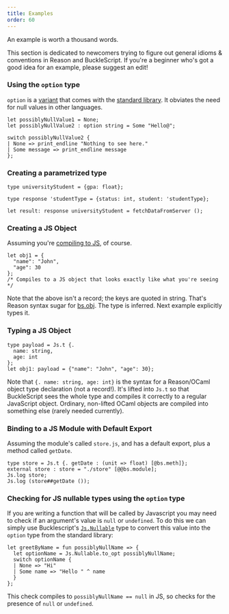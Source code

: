 ```yaml
---
title: Examples
order: 60
---
```


An example is worth a thousand words.

This section is dedicated to newcomers trying to figure out general idioms & conventions in Reason and BuckleScript. If you're a beginner who's got a good idea for an example, please suggest an edit!

### Using the `option` type

`option` is a [variant](/guide/language/variant) that comes with the [standard library](/api/index.html). It obviates the need for null values in other languages.

```reason
let possiblyNullValue1 = None;
let possiblyNullValue2 : option string = Some "Hello@";

switch possiblyNullValue2 {
| None => print_endline "Nothing to see here."
| Some message => print_endline message
};
```

### Creating a parametrized type

```reason
type universityStudent = {gpa: float};

type response 'studentType = {status: int, student: 'studentType};

let result: response universityStudent = fetchDataFromServer ();
```

### Creating a JS Object

Assuming you're [compiling to JS](/guide/javascript), of course.

```reason
let obj1 = {
  "name": "John",
  "age": 30
};
/* Compiles to a JS object that looks exactly like what you're seeing */
```

Note that the above isn't a record; the keys are quoted in string. That's Reason syntax sugar for [bs.obj](http://bucklescript.github.io/bucklescript/Manual.html#_create_js_objects_using_bs_obj). The type is inferred. Next example explicitly types it.

### Typing a JS Object

```reason
type payload = Js.t {.
  name: string,
  age: int
};
let obj1: payload = {"name": "John", "age": 30};
```

Note that `{. name: string, age: int}` is the syntax for a Reason/OCaml object type declaration (not a record!). It's lifted into `Js.t` so that BuckleScript sees the whole type and compiles it correctly to a regular JavaScript object. Ordinary, non-lifted OCaml objects are compiled into something else (rarely needed currently).

### Binding to a JS Module with Default Export

Assuming the module's called `store.js`, and has a default export, plus a method called `getDate`.

```reason
type store = Js.t {. getDate : (unit => float) [@bs.meth]};
external store : store = "./store" [@@bs.module];
Js.log store;
Js.log (store##getDate ());
```

### Checking for JS nullable types using the `option` type
If you are writing a function that will be called by Javascript you may need to check if an argument's value is `null` or `undefined`. To do this we can simply use Bucklescript's [`Js.Nullable`](http://bucklescript.github.io/bucklescript/api/Js.html#TYPEnullable) type to convert this value into the `option` type from the standard library:

```reason
let greetByName = fun possiblyNullName => {
  let optionName = Js.Nullable.to_opt possiblyNullName;
  switch optionName {
  | None => "Hi"
  | Some name => "Hello " ^ name
  }
};
```

This check compiles to `possiblyNullName == null` in JS, so checks for the presence of `null` or `undefined`.
